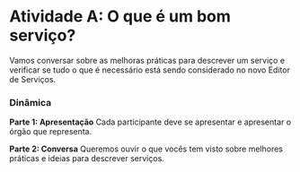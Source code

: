 # Atividade A: O que é um bom serviço?
Vamos conversar sobre as melhoras práticas para descrever um serviço e verificar se tudo o que é necessário está sendo considerado no novo Editor de Serviços.

### Dinâmica

**Parte 1: Apresentação**
Cada participante deve se apresentar e apresentar o órgão que representa.

**Parte 2: Conversa**
Queremos ouvir o que vocês tem visto sobre melhores práticas e ideias para descrever serviços.